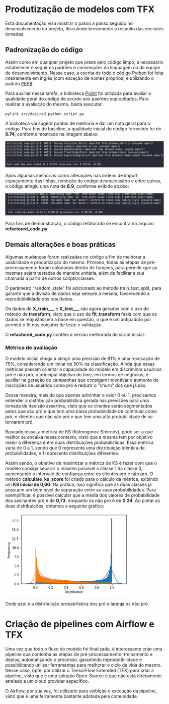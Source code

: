 # Produtização de modelos com TFX
Esta documentação visa mostrar o passo a passo seguido no desenvolvimento do projeto, discutindo brevemente a respeito das decisões tomadas.

## Padronização do código
Assim como em qualquer projeto que preze pelo código limpo, é necessário estabelecer e seguir os padrões e convenções da linguagem ou da equipe de desenvolvimento. Nesse caso, a escrita de todo o código Python foi feita inteiramente em inglês (com exceção de nomes próprios) e utilizando o padrão [PEP8](https://peps.python.org/pep-0008/).

Para auxiliar nessa tarefa, a biblioteca [Pylint](https://pylint.pycqa.org/en/latest/tutorial.html) foi utilizada para avaliar a qualidade geral do código de acordo aos padrões supracitados. Para realizar a avaliação do mesmo, basta executar:

```
pylint src/desired_python_script.py
```
A biblioteca vai sugerir pontos de melhoria e dar um nota geral para o código. Para fins de baseline, a qualidade inicial do código fornecido foi de **6.74**, conforme mostrado na imagem abaixo:

![Image](/assets/initial_code_quality.png "Qualidade de código inicial")

Após algumas melhorias como alterações nas ordens de import, espaçamento das linhas, remoção de código desnecessário e entre outras, o código atingiu uma nota de **8.9**, conforme exibido abaixo:

![Image](/assets/new_code_quality.png "Qualidade do código refatorado")

Para fins de demonstração, o código refatorado se encontra no arquivo **refactored_code.py**.

## Demais alterações e boas práticas
Algumas mudanças foram realizadas no código a fim de melhorar a usabilidade e produtização do mesmo. Primeiro, todas as etapas de pré-processamento foram colocadas dentro de funções, para permitir que as mesmas sejam testadas de maneira unitária, além de facilitar a sua chamada a partir de outros scripts/classes.

O parâmetro "random_state" foi adicionado ao método train_test_split, para garantir que a divisão de dados seja sempre a mesma, favorecendo a reprodutibilidade dos resultados.

Os dados de **X_train___** e **X_test___** são agora gerados com o uso do método de **transform**, visto que o uso de **fit_transform** fazia com que os dados se reajustassem a base em questão, o que é um antipadrão por permitir o fit nos conjutos de teste e validação.

O **refactored_code.py** contém a versão melhorada do script inicial.

### Métrica de avaliação
O modelo inicial chega a atingir uma precisão de 81% e uma revocação de 75%, considerando um limiar de 50% na classificação. Ainda que essas métricas possam orientar a capacidade do modelo em discriminar usuários pró e não pró, o principal objetivo do time, em termos de negócios, é auxiliar na geração de campanhas que consigam incentivar o aumento de inscrições de usuários como pró e reduzir o "churn" dos que já são. 

Dessa maneira, mais do que apenas adivinhar o valor 0 ou 1, precisamos entender a distribuição probabilística gerada nas previsões para uma tomada de decisão assertiva, visto que os clientes serão segmentados pelos que são pró e que tem uma baixa probabilidade de continuar como pró, e clientes que não são pró e que tem uma alta probabilidade de se tornarem pró.

Baseado nisso, a métrica de KS (Kolmogorov-Smirnov), pode ser a que melhor se encaixa nesse contexto, visto que a mesma tem por objetivo medir a diferença entre duas distribuições probabilísticas. Essa métrica varia de 0 a 1, sendo que 0 representa uma distribuição idêntica de probabilidades, e 1 representa distribuições diferentes.

Assim sendo, o objetivo de maximizar a métrica de KS é fazer com que o modelo consiga separar o máximo possível a classe 1 da classe 0, aumentando o intervalo de confiança entre os clientes pró e não pró. O método **calculate_ks_score** foi criado para o cálculo da métrica, exibindo um **KS inicial de 0,60**. Na prática, isso significa que as duas classes já possuem um bom nível de separação entre as suas probabilidades. Para exemplificar, é possível calcular que a média dos valores de probabilidade dos assinantes pró é de **0,73**, enquanto os não pró é de **0.24**. Ao plotar as duas distribuições, obtemos o seguinte gráfico:

![Image](/assets/distributions.png "Qualidade do código refatorado")

Onde azul é a distribuição probabilística dos pró e laranja os não pró.

# Criação de pipelines com Airflow e TFX
Uma vez que todo o fluxo do modelo foi finalizado, é interessante criar uma pipeline que contenha as etapas de pré-processamento, treinamento e deploy, automatizando o processo, garantindo reprodutibilidade e possibilitando utilizar ferramentas para melhorar o ciclo de vida do mesmo. Nesse caso, optei por utilizar o TensorFlow Extended (TFX) para criar a pipeline, visto que é uma solução Open-Source e que não está diretamente atrelado a um cloud provider específico.

O Airflow, por sua vez, foi utilizado para exibição e execução da pipeline, visto que é uma ferramenta bastante adotada pela comunidade.

